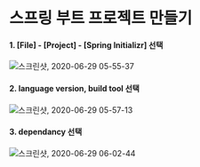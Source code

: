 # 스프링 부트 프로젝트 만들기  

#### 1. [File] - [Project] - [Spring Initializr] 선택  
![스크린샷, 2020-06-29 05-55-37](https://user-images.githubusercontent.com/62331555/85958181-75dc6100-b9ce-11ea-86a2-e5a10699240e.png)

#### 2. language version, build tool 선택  
![스크린샷, 2020-06-29 05-57-13](https://user-images.githubusercontent.com/62331555/85958182-78d75180-b9ce-11ea-8d73-0defeff2aeec.png)

#### 3. dependancy 선택  
![스크린샷, 2020-06-29 06-02-44](https://user-images.githubusercontent.com/62331555/85958183-7aa11500-b9ce-11ea-87e0-9ddb03098f08.png)

